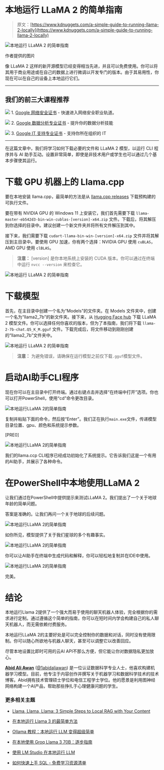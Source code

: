 # 本地运行 LLaMA 2 的简单指南

> 原文：[https://www.kdnuggets.com/a-simple-guide-to-running-llama-2-locally](https://www.kdnuggets.com/a-simple-guide-to-running-llama-2-locally)

![本地运行 LLaMA 2 的简单指南](../Images/883675b48c3a97d28a3e88422e51c36e.png)

作者提供的图片

像 LLaMA 2 这样的新开源模型已经变得相当先进，并且可以免费使用。你可以将其用于商业用途或在自己的数据上进行微调以开发专门的版本。由于其易用性，你现在可以在自己的设备上本地运行它们。

* * *

## 我们的前三大课程推荐

![](../Images/0244c01ba9267c002ef39d4907e0b8fb.png) 1\. [Google 网络安全证书](https://www.kdnuggets.com/google-cybersecurity) - 快速进入网络安全职业轨道。

![](../Images/e225c49c3c91745821c8c0368bf04711.png) 2\. [Google 数据分析专业证书](https://www.kdnuggets.com/google-data-analytics) - 提升你的数据分析技能

![](../Images/0244c01ba9267c002ef39d4907e0b8fb.png) 3\. [Google IT 支持专业证书](https://www.kdnuggets.com/google-itsupport) - 支持你所在组织的 IT

* * *

在这篇文章中，我们将学习如何下载必要的文件和 LLaMA 2 模型，以运行 CLI 程序并与 AI 助手互动。设置非常简单，即使是非技术用户或学生也可以通过几个基本步骤使其运行。

# 下载 GPU 机器上的 Llama.cpp

要在本地安装 llama.cpp，最简单的方法是从 [llama.cpp releases](https://github.com/ggerganov/llama.cpp/releases) 下载预构建的可执行文件。

要在带有 NVIDIA GPU 的 Windows 11 上安装它，我们首先需要下载 `llama-master-eb542d3-bin-win-cublas-[version]-x64.zip` 文件。下载后，将其解压到你选择的目录中。建议创建一个新文件夹并将所有文件解压到其中。

接下来，我们需要下载 `cudart-llama-bin-win-[version]-x64.zip` 文件并将其解压到主目录中。要使用 GPU 加速，你有两个选择：NVIDIA GPU 使用 `cuBLAS`，AMD GPU 使用 `clBLAS`。

> **注意：** [version] 是你本地系统上安装的 CUDA 版本。你可以通过在终端中运行 `nvcc --version` 来检查它。

![本地运行 LLaMA 2 的简单指南](../Images/10cb80bf9308a540d8091469e5ded2c0.png)

# 下载模型

首先，在主目录中创建一个名为“Models”的文件夹。在 Models 文件夹中，创建一个名为“llama2_7b”的新文件夹。接下来，从 [Hugging Face hub](https://huggingface.co/TheBloke/Llama-2-7B-Chat-GGUF/tree/main) 下载 LLaMA 2 模型文件。你可以选择任何你喜欢的版本，但为了本指南，我们将下载 `llama-2-7b-chat.Q5_K_M.gguf` 文件。下载完成后，将文件移动到刚刚创建的“llama2_7b”文件夹中。

![本地运行 LLaMA 2 的简单指南](../Images/179c11a6d205ee29449a4cabc9fe2ced.png)

> **注意：** 为避免错误，请确保在运行模型之前仅下载`.gguf`模型文件。

# 启动AI助手CLI程序

现在你可以在主目录中打开终端。通过右键点击并选择“在终端中打开”选项。你也可以打开PowerShell，使用“cd”命令更改目录。

![本地运行LLaMA 2的简单指南](../Images/ff829824e239b1cf01c38405a1a9a925.png)

复制并粘贴下面的命令，然后按“Enter”。我们正在执行`main.exe`文件，传递模型目录位置、gpu、颜色和系统提示参数。

[PRE0]

![本地运行LLaMA 2的简单指南](../Images/f7fe5edbb7186863caff0fa21045a46d.png)

我们的llama.ccp CLI程序已经成功初始化了系统提示。它告诉我们这是一个有用的AI助手，并展示了各种命令。

# 在PowerShell中本地使用LLaMA 2

让我们通过在PowerShell中提供提示来测试LLaMA 2。我们提出了一个关于地球年龄的简单问题。

答案是准确的。让我们再问一个关于地球的后续问题。

![本地运行LLaMA 2的简单指南](../Images/55f3e00537fbfdb182d0bbb22badcd7f.png)

如你所见，模型提供了关于我们星球的多个有趣事实。

![本地运行LLaMA 2的简单指南](../Images/a9fc624c1ce0a9d85ccc6ae41ca36eaa.png)

你可以让AI助手在终端中生成代码和解释，你可以轻松地复制并在IDE中使用。

![本地运行LLaMA 2的简单指南](../Images/204eec95e1379ed6bf6d7d9dd119ad47.png)

完美。

# 结论

本地运行Llama 2提供了一个强大而易于使用的聊天机器人体验，完全根据你的需求进行定制。通过遵循这个简单的指南，你可以在短时间内学会构建自己的私人聊天机器人，而无需依赖付费服务。

本地运行LLaMA 2的主要好处是可以完全控制你的数据和对话，同时没有使用限制。你可以随心所欲地与机器人聊天，甚至可以调整它以改善回应。

尽管本地设置比即时可用的云AI API不那么方便，但它能让你对数据隐私更加放心。

[](https://www.polywork.com/kingabzpro)****[Abid Ali Awan](https://www.polywork.com/kingabzpro)**** ([@1abidaliawan](https://www.linkedin.com/in/1abidaliawan)) 是一位认证数据科学专业人士，他喜欢构建机器学习模型。目前，他专注于内容创作并撰写关于机器学习和数据科学技术的技术博客。Abid拥有技术管理硕士学位和电信工程学士学位。他的愿景是利用图神经网络构建一个AI产品，帮助那些挣扎于心理健康问题的学生。

### 更多相关主题

+   [Llama, Llama, Llama: 3 Simple Steps to Local RAG with Your Content](https://www.kdnuggets.com/3-simple-steps-to-local-rag-with-your-content)

+   [在本地运行 Llama 3 的最简单方法](https://www.kdnuggets.com/easiest-way-of-running-llama-3-locally)

+   [Ollama 教程：本地运行 LLM 变得超级简单](https://www.kdnuggets.com/ollama-tutorial-running-llms-locally-made-super-simple)

+   [在本地使用 Groq Llama 3 70B：逐步指南](https://www.kdnuggets.com/using-groq-llama-3-70b-locally-step-by-step-guide)

+   [使用 LM Studio 在本地运行 LLM](https://www.kdnuggets.com/run-an-llm-locally-with-lm-studio)

+   [如何快速上手 SQL - 免费学习资源清单](https://www.kdnuggets.com/2022/10/get-running-sql-list-free-learning-resources.html)
